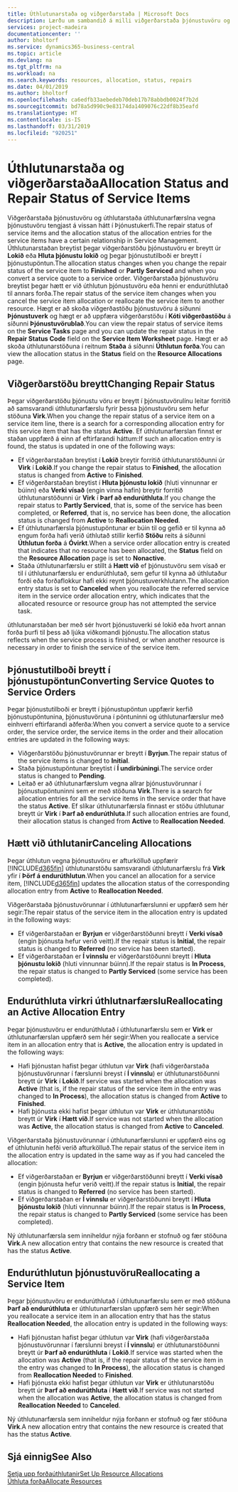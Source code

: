 ```yaml
---
title: Úthlutunarstaða og viðgerðarstaða | Microsoft Docs
description: Lærðu um sambandið á milli viðgerðarstaða þjónustuvöru og úthlutunarstaða úthlutunarfærslna fyrir þær.
services: project-madeira
documentationcenter: ''
author: bholtorf
ms.service: dynamics365-business-central
ms.topic: article
ms.devlang: na
ms.tgt_pltfrm: na
ms.workload: na
ms.search.keywords: resources, allocation, status, repairs
ms.date: 04/01/2019
ms.author: bholtorf
ms.openlocfilehash: ca6edfb33aebedeb70deb17b78abbdb0024f7b2d
ms.sourcegitcommit: bd78a5d990c9e83174da1409076c22df8b35eafd
ms.translationtype: HT
ms.contentlocale: is-IS
ms.lasthandoff: 03/31/2019
ms.locfileid: "920251"
---
```

# <a name="allocation-status-and-repair-status-of-service-items"></a><span data-ttu-id="7a9f2-103">Úthlutunarstaða og viðgerðarstaða</span><span class="sxs-lookup"><span data-stu-id="7a9f2-103">Allocation Status and Repair Status of Service Items</span></span>
<span data-ttu-id="7a9f2-104">Viðgerðarstaða þjónustuvöru og úthlutarstaða úthlutunarfærslna vegna þjónustuvöru tengjast á vissan hátt í Þjónustukerfi.</span><span class="sxs-lookup"><span data-stu-id="7a9f2-104">The repair status of service items and the allocation status of the allocation entries for the service items have a certain relationship in Service Management.</span></span> <span data-ttu-id="7a9f2-105">Úthlutunarstaðan breytist þegar viðgerðarstöðu þjónustuvöru er breytt úr  **Lokið** eða  **Hluta þjónustu lokið** og þegar þjónustutilboði er breytt í þjónustupöntun.</span><span class="sxs-lookup"><span data-stu-id="7a9f2-105">The allocation status changes when you change the repair status of the service item to **Finished** or **Partly Serviced** and when you convert a service quote to a service order.</span></span> <span data-ttu-id="7a9f2-106">Viðgerðarstaða þjónustuvöru breytist þegar hætt er við úthlutun þjónustuvöru eða henni er endurúthlutað til annars forða.</span><span class="sxs-lookup"><span data-stu-id="7a9f2-106">The repair status of the service item changes when you cancel the service item allocation or reallocate the service item to another resource.</span></span> <span data-ttu-id="7a9f2-107">Hægt er að skoða viðgerðastöðu þjónustuvöru á síðunni **Þjónustuverk** og hægt er að uppfæra viðgerðarstöðu í **Kóti viðgerðastöðu** á síðunni **Þjónustuvörublað**.</span><span class="sxs-lookup"><span data-stu-id="7a9f2-107">You can view the repair status of service items on the **Service Tasks** page and you can update the repair status in the **Repair Status Code** field on the **Service Item Worksheet** page.</span></span> <span data-ttu-id="7a9f2-108">Hægt er að skoða úthlutunarstöðuna í reitnum **Staða** á síðunni **Úthlutun forða**.</span><span class="sxs-lookup"><span data-stu-id="7a9f2-108">You can view the allocation status in the **Status** field on the **Resource Allocations** page.</span></span>  
  
## <a name="changing-repair-status"></a><span data-ttu-id="7a9f2-109">Viðgerðarstöðu breytt</span><span class="sxs-lookup"><span data-stu-id="7a9f2-109">Changing Repair Status</span></span>  
<span data-ttu-id="7a9f2-110">Þegar viðgerðarstöðu þjónustu vöru er breytt í þjónustuvörulínu leitar forritið að samsvarandi úthlutunarfærslu fyrir þessa þjónustuvöru sem hefur stöðuna **Virk**.</span><span class="sxs-lookup"><span data-stu-id="7a9f2-110">When you change the repair status of a service item on a service item line, there is a search for a corresponding allocation entry for this service item that has the status **Active**.</span></span> <span data-ttu-id="7a9f2-111">Ef úthlutunarfærslan finnst er staðan uppfærð á einn af eftirfarandi háttum:</span><span class="sxs-lookup"><span data-stu-id="7a9f2-111">If such an allocation entry is found, the status is updated in one of the following ways:</span></span>  
  
* <span data-ttu-id="7a9f2-112">Ef viðgerðarstaðan breytist í **Lokið** breytir forritið úthlutunarstöðunni úr **Virk** í **Lokið**.</span><span class="sxs-lookup"><span data-stu-id="7a9f2-112">If you change the repair status to **Finished**, the allocation status is changed from **Active** to **Finished**.</span></span>  
* <span data-ttu-id="7a9f2-113">Ef viðgerðarstaðan breytist í **Hluta þjónustu lokið** (hluti vinnunnar er búinn) eða **Verki vísað** (engin vinna hafin) breytir forritið úthlutunarstöðunni úr **Virk** í **Þarf að endurúthluta**.</span><span class="sxs-lookup"><span data-stu-id="7a9f2-113">If you change the repair status to **Partly Serviced**, that is, some of the service has been completed, or **Referred**, that is, no service has been done, the allocation status is changed from **Active** to **Reallocation Needed**.</span></span>  
* <span data-ttu-id="7a9f2-114">Ef úthlutunarfærsla þjónustupöntunar er búin til og gefið er til kynna að engum forða hafi verið úthlutað stillir kerfið **Stöðu** reits á síðunni **Úthlutun forða** á **Óvirkt**.</span><span class="sxs-lookup"><span data-stu-id="7a9f2-114">When a service order allocation entry is created that indicates that no resource has been allocated, the **Status** field on the **Resource Allocation** page is set to **Nonactive**.</span></span>  
* <span data-ttu-id="7a9f2-115">Staða úthlutunarfærslu er stillt á **Hætt við** ef þjónustuvöru sem vísað er til í úthlutunarfærslu er endurúthlutað, sem gefur til kynna að úthlutaður forði eða forðaflokkur hafi ekki reynt þjónustuverkhlutann.</span><span class="sxs-lookup"><span data-stu-id="7a9f2-115">The allocation entry status is set to **Canceled** when you reallocate the referred service item in the service order allocation entry, which indicates that the allocated resource or resource group has not attempted the service task.</span></span>  
  
<span data-ttu-id="7a9f2-116">úthlutunarstaðan ber með sér hvort þjónustuverki sé lokið eða hvort annan forða þurfi til þess að ljúka viðkomandi þjónustu.</span><span class="sxs-lookup"><span data-stu-id="7a9f2-116">The allocation status reflects when the service process is finished, or when another resource is necessary in order to finish the service of the service item.</span></span>  
  
## <a name="converting-service-quotes-to-service-orders"></a><span data-ttu-id="7a9f2-117">Þjónustutilboði breytt í þjónustupöntun</span><span class="sxs-lookup"><span data-stu-id="7a9f2-117">Converting Service Quotes to Service Orders</span></span>  
<span data-ttu-id="7a9f2-118">Þegar þjónustutilboði er breytt í þjónustupöntun uppfærir kerfið þjónustupöntunina, þjónustuvöruna í pöntuninni og úthlutunarfærslur með einhverri eftirfarandi aðferða:</span><span class="sxs-lookup"><span data-stu-id="7a9f2-118">When you convert a service quote to a service order, the service order, the service items in the order and their allocation entries are updated in the following ways:</span></span>  
  
* <span data-ttu-id="7a9f2-119">Viðgerðarstöðu þjónustuvörunnar er breytt í **Byrjun**.</span><span class="sxs-lookup"><span data-stu-id="7a9f2-119">The repair status of the service items is changed to **Initial**.</span></span>  
* <span data-ttu-id="7a9f2-120">Staða þjónustupöntunar breytist í **Í undirbúningi**.</span><span class="sxs-lookup"><span data-stu-id="7a9f2-120">The service order status is changed to **Pending**.</span></span>  
* <span data-ttu-id="7a9f2-121">Leitað er að úthlutunarfærslum vegna allrar þjónustuvörunnar í þjónustupöntuninni sem er með stöðuna **Virk**.</span><span class="sxs-lookup"><span data-stu-id="7a9f2-121">There is a search for allocation entries for all the service items in the service order that have the status **Active**.</span></span> <span data-ttu-id="7a9f2-122">Ef slíkar úthlutunarfærsla finnast er stöðu úthlutunar breytt úr **Virk** í **Þarf að endurúthluta**.</span><span class="sxs-lookup"><span data-stu-id="7a9f2-122">If such allocation entries are found, their allocation status is changed from **Active** to **Reallocation Needed**.</span></span>  
  
## <a name="canceling-allocations"></a><span data-ttu-id="7a9f2-123">Hætt við úthlutanir</span><span class="sxs-lookup"><span data-stu-id="7a9f2-123">Canceling Allocations</span></span>  
<span data-ttu-id="7a9f2-124">Þegar úthlutun vegna þjónustuvöru er afturkölluð uppfærir [!INCLUDE[d365fin](includes/d365fin_md.md)] úthlutunarstöðu samsvarandi úthlutunarfærslu frá **Virk** yfir í **Þörf á endurúthlutun**.</span><span class="sxs-lookup"><span data-stu-id="7a9f2-124">When you cancel an allocation for a service item, [!INCLUDE[d365fin](includes/d365fin_md.md)] updates the allocation status of the corresponding allocation entry from **Active** to **Reallocation Needed**.</span></span>

<span data-ttu-id="7a9f2-125">Viðgerðarstaða þjónustuvörunnar í úthlutunarfærslunni er uppfærð sem hér segir:</span><span class="sxs-lookup"><span data-stu-id="7a9f2-125">The repair status of the service item in the allocation entry is updated in the following ways:</span></span>  
  
* <span data-ttu-id="7a9f2-126">Ef viðgerðarstaðan er **Byrjun** er viðgerðarstöðunni breytt í **Verki vísað** (engin þjónusta hefur verið veitt).</span><span class="sxs-lookup"><span data-stu-id="7a9f2-126">If the repair status is **Initial**, the repair status is changed to **Referred** (no service has been started).</span></span>  
* <span data-ttu-id="7a9f2-127">Ef viðgerðarstaðan er **Í vinnslu** er viðgerðarstöðunni breytt í **Hluta þjónustu lokið** (hluti vinnunnar búinn).</span><span class="sxs-lookup"><span data-stu-id="7a9f2-127">If the repair status is **In Process**, the repair status is changed to **Partly Serviced** (some service has been completed).</span></span>  
  
## <a name="reallocating-an-active-allocation-entry"></a><span data-ttu-id="7a9f2-128">Endurúthluta virkri úthlutnarfærslu</span><span class="sxs-lookup"><span data-stu-id="7a9f2-128">Reallocating an Active Allocation Entry</span></span>  
<span data-ttu-id="7a9f2-129">Þegar þjónustuvöru er endurúthlutað í úthlutunarfærslu sem er **Virk** er úthlutunarfærslan uppfærð sem hér segir:</span><span class="sxs-lookup"><span data-stu-id="7a9f2-129">When you reallocate a service item in an allocation entry that is **Active**, the allocation entry is updated in the following ways:</span></span>  
  
* <span data-ttu-id="7a9f2-130">Hafi þjónustan hafist þegar úthlutun var **Virk** (hafi viðgerðarstaða þjónustuvörunnar í færslunni breyst í **Í vinnslu**) er úthlutunarstöðunni breytt úr **Virk** í **Lokið**.</span><span class="sxs-lookup"><span data-stu-id="7a9f2-130">If service was started when the allocation was **Active** (that is, if the repair status of the service item in the entry was changed to **In Process**), the allocation status is changed from **Active** to **Finished**.</span></span>  
* <span data-ttu-id="7a9f2-131">Hafi þjónusta ekki hafist þegar úthlutun var **Virk** er úthlutunarstöðu breytt úr **Virk** í **Hætt við**.</span><span class="sxs-lookup"><span data-stu-id="7a9f2-131">If service was not started when the allocation was **Active**, the allocation status is changed from **Active** to **Canceled**.</span></span>  
  
<span data-ttu-id="7a9f2-132">Viðgerðarstaða þjónustuvörunnar í úthlutunarfærslunni er uppfærð eins og ef úthlutunin hefði verið afturkölluð.</span><span class="sxs-lookup"><span data-stu-id="7a9f2-132">The repair status of the service item in the allocation entry is updated in the same way as if you had canceled the allocation:</span></span>  
  
* <span data-ttu-id="7a9f2-133">Ef viðgerðarstaðan er **Byrjun** er viðgerðarstöðunni breytt í **Verki vísað** (engin þjónusta hefur verið veitt).</span><span class="sxs-lookup"><span data-stu-id="7a9f2-133">If the repair status is **Initial**, the repair status is changed to **Referred** (no service has been started).</span></span>  
* <span data-ttu-id="7a9f2-134">Ef viðgerðarstaðan er **Í vinnslu** er viðgerðarstöðunni breytt í **Hluta þjónustu lokið** (hluti vinnunnar búinn).</span><span class="sxs-lookup"><span data-stu-id="7a9f2-134">If the repair status is **In Process**, the repair status is changed to **Partly Serviced** (some service has been completed).</span></span>  
  
<span data-ttu-id="7a9f2-135">Ný úthlutunarfærsla sem inniheldur nýja forðann er stofnuð og fær stöðuna **Virk**.</span><span class="sxs-lookup"><span data-stu-id="7a9f2-135">A new allocation entry that contains the new resource is created that has the status **Active**.</span></span>  
  
## <a name="reallocating-a-service-item"></a><span data-ttu-id="7a9f2-136">Endurúthlutun þjónustuvöru</span><span class="sxs-lookup"><span data-stu-id="7a9f2-136">Reallocating a Service Item</span></span>  
<span data-ttu-id="7a9f2-137">Þegar þjónustuvöru er endurúthlutað í úthlutunarfærslu sem er með stöðuna **Þarf að endurúthluta** er úthlutunarfærslan uppfærð sem hér segir:</span><span class="sxs-lookup"><span data-stu-id="7a9f2-137">When you reallocate a service item in an allocation entry that has the status **Reallocation Needed**, the allocation entry is updated in the following ways:</span></span>  
  
* <span data-ttu-id="7a9f2-138">Hafi þjónustan hafist þegar úthlutun var **Virk** (hafi viðgerðarstaða þjónustuvörunnar í færslunni breyst í **Í vinnslu**) er úthlutunarstöðunni breytt úr **Þarf að endurúthluta** í **Lokið**.</span><span class="sxs-lookup"><span data-stu-id="7a9f2-138">If service was started when the allocation was **Active** (that is, if the repair status of the service item in the entry was changed to **In Process**), the allocation status is changed from **Reallocation Needed** to **Finished**.</span></span>  
* <span data-ttu-id="7a9f2-139">Hafi þjónusta ekki hafist þegar úthlutun var **Virk** er úthlutunarstöðu breytt úr **Þarf að endurúthluta** í **Hætt við**.</span><span class="sxs-lookup"><span data-stu-id="7a9f2-139">If service was not started when the allocation was **Active**, the allocation status is changed from **Reallocation Needed** to **Canceled**.</span></span>  
  
<span data-ttu-id="7a9f2-140">Ný úthlutunarfærsla sem inniheldur nýja forðann er stofnuð og fær stöðuna **Virk**.</span><span class="sxs-lookup"><span data-stu-id="7a9f2-140">A new allocation entry that contains the new resource is created that has the status **Active**.</span></span>  
  
## <a name="see-also"></a><span data-ttu-id="7a9f2-141">Sjá einnig</span><span class="sxs-lookup"><span data-stu-id="7a9f2-141">See Also</span></span>  
[<span data-ttu-id="7a9f2-142">Setja upp forðaúthlutanir</span><span class="sxs-lookup"><span data-stu-id="7a9f2-142">Set Up Resource Allocations</span></span>](service-how-setup-resource-allocation.md)  
[<span data-ttu-id="7a9f2-143">Úthluta forða</span><span class="sxs-lookup"><span data-stu-id="7a9f2-143">Allocate Resources</span></span>](service-how-to-allocate-resources.md)  

